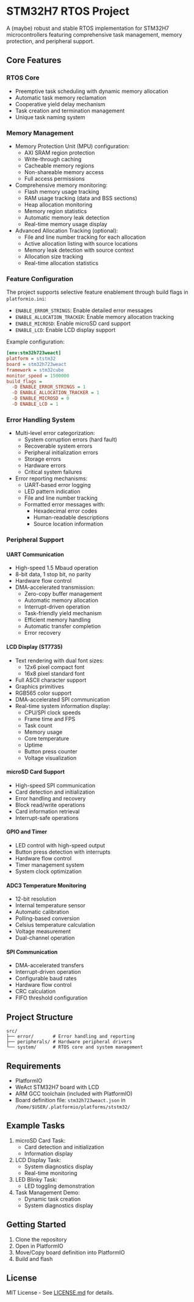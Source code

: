 # STM32H7 RTOS Project

A (maybe) robust and stable RTOS implementation for STM32H7 microcontrollers featuring comprehensive task management, memory protection, and peripheral support.

## Core Features

### RTOS Core
- Preemptive task scheduling with dynamic memory allocation
- Automatic task memory reclamation
- Cooperative yield delay mechanism
- Task creation and termination management
- Unique task naming system

### Memory Management
- Memory Protection Unit (MPU) configuration:
  - AXI SRAM region protection
  - Write-through caching
  - Cacheable memory regions
  - Non-shareable memory access
  - Full access permissions
- Comprehensive memory monitoring:
  - Flash memory usage tracking
  - RAM usage tracking (data and BSS sections)
  - Heap allocation monitoring
  - Memory region statistics
  - Automatic memory leak detection
  - Real-time memory usage display
- Advanced Allocation Tracking (optional):
  - File and line number tracking for each allocation
  - Active allocation listing with source locations
  - Memory leak detection with source context
  - Allocation size tracking
  - Real-time allocation statistics

### Feature Configuration
The project supports selective feature enablement through build flags in `platformio.ini`:
- `ENABLE_ERROR_STRINGS`: Enable detailed error messages
- `ENABLE_ALLOCATION_TRACKER`: Enable memory allocation tracking
- `ENABLE_MICROSD`: Enable microSD card support
- `ENABLE_LCD`: Enable LCD display support

Example configuration:
```ini
[env:stm32h723weact]
platform = ststm32
board = stm32h723weact
framework = stm32cube
monitor_speed = 1500000
build_flags = 
  -D ENABLE_ERROR_STRINGS = 1
  -D ENABLE_ALLOCATION_TRACKER = 1
  -D ENABLE_MICROSD = 0
  -D ENABLE_LCD = 1
```

### Error Handling System
- Multi-level error categorization:
  - System corruption errors (hard fault)
  - Recoverable system errors
  - Peripheral initialization errors
  - Storage errors
  - Hardware errors
  - Critical system failures
- Error reporting mechanisms:
  - UART-based error logging
  - LED pattern indication
  - File and line number tracking
  - Formatted error messages with:
    - Hexadecimal error codes
    - Human-readable descriptions
    - Source location information

### Peripheral Support

#### UART Communication
- High-speed 1.5 Mbaud operation
- 8-bit data, 1 stop bit, no parity
- Hardware flow control
- DMA-accelerated transmission:
  - Zero-copy buffer management
  - Automatic memory allocation
  - Interrupt-driven operation
  - Task-friendly yield mechanism
  - Efficient memory handling
  - Automatic transfer completion
  - Error recovery

#### LCD Display (ST7735)
- Text rendering with dual font sizes:
  - 12x6 pixel compact font
  - 16x8 pixel standard font
- Full ASCII character support
- Graphics primitives
- RGB565 color support
- DMA-accelerated SPI communication
- Real-time system information display:
  - CPU/SPI clock speeds
  - Frame time and FPS
  - Task count
  - Memory usage
  - Core temperature
  - Uptime
  - Button press counter
  - Voltage visualization

#### microSD Card Support
- High-speed SPI communication
- Card detection and initialization
- Error handling and recovery
- Block read/write operations
- Card information retrieval
- Interrupt-safe operations

#### GPIO and Timer
- LED control with high-speed output
- Button press detection with interrupts
- Hardware flow control
- Timer management system
- System clock optimization

#### ADC3 Temperature Monitoring
- 12-bit resolution
- Internal temperature sensor
- Automatic calibration
- Polling-based conversion
- Celsius temperature calculation
- Voltage measurement
- Dual-channel operation

#### SPI Communication
- DMA-accelerated transfers
- Interrupt-driven operation
- Configurable baud rates
- Hardware flow control
- CRC calculation
- FIFO threshold configuration

## Project Structure
```
src/
├── error/       # Error handling and reporting
├── peripherals/ # Hardware peripheral drivers
└── system/      # RTOS core and system management
```

## Requirements
- PlatformIO
- WeAct STM32H7 board with LCD
- ARM GCC toolchain (included with PlatformIO)
- Board definition file: `stm32h723weact.json` in `/home/$USER/.platformio/platforms/ststm32/`

## Example Tasks
1. microSD Card Task:
   - Card detection and initialization
   - Information display
2. LCD Display Task:
   - System diagnostics display
   - Real-time monitoring
3. LED Blinky Task:
   - LED toggling demonstration
4. Task Management Demo:
   - Dynamic task creation
   - System diagnostics display

## Getting Started
1. Clone the repository
2. Open in PlatformIO
3. Move/Copy board definition into PlatformIO
4. Build and flash

## License
MIT License - See [LICENSE.md](LICENSE.md) for details. 